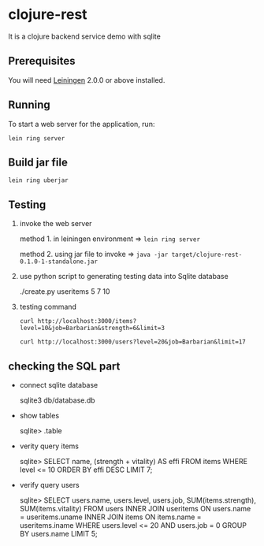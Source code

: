 # clojure-rest

 It is a clojure backend service demo with sqlite

## Prerequisites

You will need [Leiningen][] 2.0.0 or above installed.

[leiningen]: https://github.com/technomancy/leiningen

## Running

To start a web server for the application, run:

    lein ring server

## Build jar file

    lein ring uberjar

## Testing
      
   1. invoke the web server    

      method 1. in leiningen environment => ```lein ring server```
 
      method 2. using jar file to invoke => ```java -jar target/clojure-rest-0.1.0-1-standalone.jar``` 

   2. use python script to generating testing data into Sqlite database

      ./create.py useritems 5 7 10 

   3. testing command

      ```curl http://localhost:3000/items?level=10&job=Barbarian&strength=6&limit=3```  

      ```curl http://localhost:3000/users?level=20&job=Barbarian&limit=17```

## checking the SQL part

  * connect sqlite database
 
    sqlite3 db/database.db

  * show tables

    sqlite> .table

  * verity query items
    
    sqlite> SELECT name, (strength + vitality) AS effi FROM items WHERE level <= 10 ORDER BY effi DESC LIMIT 7;

  * verify query users
    
    sqlite> SELECT users.name, users.level, users.job, SUM(items.strength), SUM(items.vitality)
              FROM users INNER JOIN useritems ON users.name = useritems.uname
                         INNER JOIN items     ON items.name = useritems.iname
              WHERE users.level <= 20 AND users.job = 0 GROUP BY users.name LIMIT 5;
